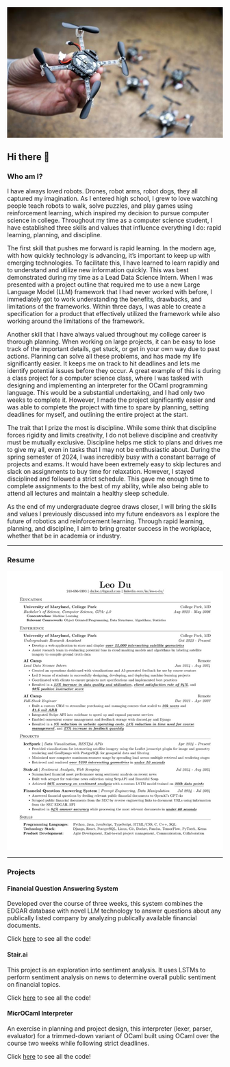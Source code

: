 <img src="drones.jpg" alt="drawing" width="1000"/>


## Hi there 👋
### Who am I?
I have always loved robots. Drones, robot arms, robot dogs, they all captured my imagination. As I entered high school, I grew to love watching people teach robots to walk, solve puzzles, and play games using reinforcement learning, which inspired my decision to pursue computer science in college. Throughout my time as a computer science student, I have established three skills and values that influence everything I do: rapid learning, planning, and discipline.

The first skill that pushes me forward is rapid learning. In the modern age, with how quickly technology is advancing, it’s important to keep up with emerging technologies. To facilitate this, I have learned to learn rapidly and to understand and utilize new information quickly. This was best demonstrated during my time as a Lead Data Science Intern. When I was presented with a project outline that required me to use a new Large Language Model (LLM) framework that I had never worked with before, I immediately got to work understanding the benefits, drawbacks, and limitations of the frameworks. Within three days, I was able to create a specification for a product that effectively utilized the framework while also working around the limitations of the framework.

Another skill that I have always valued throughout my college career is thorough planning. When working on large projects, it can be easy to lose track of the important details, get stuck, or get in your own way due to past actions. Planning can solve all these problems, and has made my life significantly easier. It keeps me on track to hit deadlines and lets me identify potential issues before they occur. A great example of this is during a class project for a computer science class, where I was tasked with designing and implementing an interpreter for the OCaml programming language. This would be a substantial undertaking, and I had only two weeks to complete it. However, I made the project significantly easier and was able to complete the project with time to spare by planning, setting deadlines for myself, and outlining the entire project at the start.

The trait that I prize the most is discipline. While some think that discipline forces rigidity and limits creativity, I do not believe discipline and creativity must be mutually exclusive. Discipline helps me stick to plans and drives me to give my all, even in tasks that I may not be enthusiastic about. During the spring semester of 2024, I was incredibly busy with a constant barrage of projects and exams. It would have been extremely easy to skip lectures and slack on assignments to buy time for relaxation. However, I stayed disciplined and followed a strict schedule. This gave me enough time to complete assignments to the best of my ability, while also being able to attend all lectures and maintain a healthy sleep schedule. 

As the end of my undergraduate degree draws closer, I will bring the skills and values I previously discussed into my future endeavors as I explore the future of robotics and reinforcement learning. Through rapid learning, planning, and discipline, I aim to bring greater success in the workplace, whether that be in academia or industry.

---

### Resume
![my resume](./resume.jpg)

---
### Projects
#### Financial Question Answering System
Developed over the course of three weeks, this system combines the EDGAR database with novel LLM technology to answer questions about any publically listed company by analyzing publically available financial documents.

Click [here](https://github.com/leo-du-03/financial-document/) to see all the code!

#### Stair.ai
This project is an exploration into sentiment analysis. It uses LSTMs to perform sentiment analysis on news to determine overall public sentiment on financial topics.

Click [here](https://github.com/leo-du-03/stair/) to see all the code!

#### MicrOCaml Interpreter
An exercise in planning and project design, this interpreter (lexer, parser, evaluator) for a trimmed-down variant of OCaml built using OCaml over the course two weeks while following strict deadlines.

Click [here](https://github.com/leo-du-03/MicrOCaml/) to see all the code!

